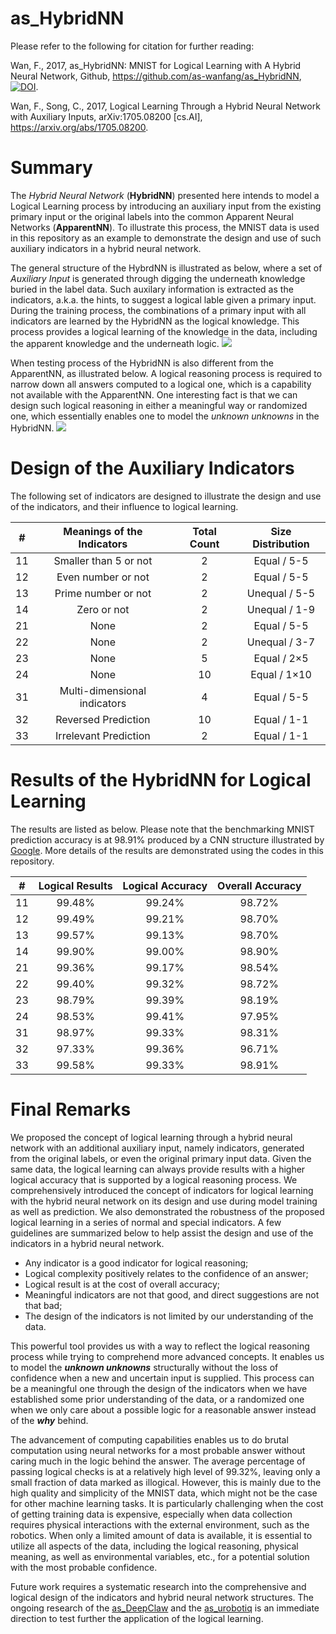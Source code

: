 # as_HybridNN

Please refer to the following for citation for further reading:

Wan, F., 2017, as_HybridNN: MNIST for Logical Learning with A Hybrid Neural Network, Github, https://github.com/as-wanfang/as_HybridNN, [![DOI](https://zenodo.org/badge/DOI/10.5281/zenodo.582572.svg)](https://doi.org/10.5281/zenodo.582572).

Wan, F., Song, C., 2017, Logical Learning Through a Hybrid Neural Network with Auxiliary Inputs, arXiv:1705.08200 [cs.AI], https://arxiv.org/abs/1705.08200.

# Summary
The *Hybrid Neural Network* (**HybridNN**) presented here intends to model a Logical Learning process by introducing an auxiliary input from the existing primary input or the original labels into the common Apparent Neural Networks (**ApparentNN**). To illustrate this process, the MNIST data is used in this repository as an example to demonstrate the design and use of such auxiliary indicators in a hybrid neural network.

The general structure of the HybrdNN is illustrated as below, where a set of *Auxiliary Input* is generated through digging the underneath knowledge buried in the label data. Such auxilary information is extracted as the indicators, a.k.a. the hints, to suggest a logical lable given a primary input. During the training process, the combinations of a primary input with all indicators are learned by the HybridNN as the logical knowledge. This process provides a logical learning of the knowledge in the data, including the apparent knowledge and the underneath logic.
![](http://ancorasir.com/wp-content/uploads/2017/05/HybNN_Learning.jpg)

When testing process of the HybridNN is also different from the ApparentNN, as illustrated below. A logical reasoning process is required to narrow down all answers computed to a logical one, which is a capability not available with the ApparentNN. One interesting fact is that we can design such logical reasoning in either a meaningful way or randomized one, which essentially enables one to model the *unknown unknowns* in the HybridNN.
![](http://ancorasir.com/wp-content/uploads/2017/05/HybNN_Testing.jpg)

# Design of the Auxiliary Indicators
The following set of indicators are designed to illustrate the design and use of the indicators, and their influence to logical learning.

| # | Meanings of the Indicators | Total Count | Size Distribution |
| :------------: | :------------: | :------------: | :------------: |
| 11 | Smaller than 5 or not | 2 | Equal / 5-5 |
| 12 | Even number or not | 2 | Equal / 5-5 |
| 13 | Prime number or not | 2 | Unequal / 5-5 |
| 14 | Zero or not | 2 | Unequal / 1-9 |
| 21 | None | 2 | Equal / 5-5 |
| 22 | None | 2 | Unequal / 3-7 |
| 23 | None | 5 | Equal / 2×5 |
| 24 | None | 10 | Equal / 1×10 |
| 31 | Multi-dimensional indicators | 4 | Equal / 5-5 |
| 32 | Reversed Prediction | 10 | Equal / 1-1 |
| 33 | Irrelevant Prediction | 2 | Equal / 1-1 |

# Results of the HybridNN for Logical Learning
The results are listed as below. Please note that the benchmarking MNIST prediction accuracy is at 98.91% produced by a CNN structure illustrated by [Google](https://codelabs.developers.google.com/codelabs/cloud-tensorflow-mnist/ "Google"). More details of the results are demonstrated using the codes in this repository.

| # | Logical Results | Logical Accuracy | Overall Accuracy |
| :------------: | :------------: | :------------: | :------------: |
| 11 | 99.48% | 99.24% | 98.72% |
| 12 | 99.49% | 99.21% | 98.70% |
| 13 | 99.57% | 99.13% | 98.70% |
| 14 | 99.90% | 99.00% | 98.90% |
| 21 | 99.36% | 99.17% | 98.54% |
| 22 | 99.40% | 99.32% | 98.72% |
| 23 | 98.79% | 99.39% | 98.19% |
| 24 | 98.53% | 99.41% | 97.95% |
| 31 | 98.97% | 99.33% | 98.31% |
| 32 | 97.33% | 99.36% | 96.71% |
| 33 | 99.58% | 99.33% | 98.91% |


# Final Remarks
We proposed the concept of logical learning through a hybrid neural network with an additional auxiliary input, namely indicators, generated from the original labels, or even the original primary input data. Given the same data, the logical learning can always provide results with a higher logical accuracy that is supported by a logical reasoning process. We comprehensively introduced the concept of indicators for logical learning with the hybrid neural network on its design and use during model training as well as prediction. We also demonstrated the robustness of the proposed logical learning in a series of normal and special indicators. A few guidelines are summarized below to help assist the design and use of the indicators in a hybrid neural network.

- Any indicator is a good indicator for logical reasoning;
- Logical complexity positively relates to the confidence of an answer;
- Logical result is at the cost of overall accuracy;
- Meaningful indicators are not that good, and direct suggestions are not that bad;
- The design of the indicators is not limited by our understanding of the data.

This powerful tool provides us with a way to reflect the logical reasoning process while trying to comprehend more advanced concepts. It enables us to model the ***unknown unknowns*** structurally without the loss of confidence when a new and uncertain input is supplied. This process can be a meaningful one through the design of the indicators when we have established some prior understanding of the data, or a randomized one when we only care about a possible logic for a reasonable answer instead of the ***why*** behind. 

The advancement of computing capabilities enables us to do brutal computation using neural networks for a most probable answer without caring much in the logic behind the answer. The average percentage of passing logical checks is at a relatively high level of 99.32%, leaving only a small fraction of data marked as illogical. However, this is mainly due to the high quality and simplicity of the MNIST data, which might not be the case for other machine learning tasks. It is particularly challenging when the cost of getting training data is expensive, especially when data collection requires physical interactions with the external environment, such as the robotics. When only a limited amount of data is available, it is essential to utilize all aspects of the data, including the logical reasoning, physical meaning, as well as environmental variables, etc., for a potential solution with the most probable confidence. 

Future work requires a systematic research into the comprehensive and logical design of the indicators and hybrid neural network structures. The ongoing research of the [as_DeepClaw](https://github.com/ancorasir/as_DeepClaw "as_DeepClaw") and the [as_urobotiq](https://github.com/ancorasir/as_urobotiq "as_urobotiq") is an immediate direction to test further the application of the logical learning.
